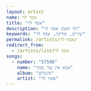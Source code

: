```yaml
---
layout: artist
name: אסף לוי
title: "אסף לוי"
description: "דף האמן אסף לוי"
keywords: "שירים, מוזיקה, אסף לוי"
permalink: /artists/אסף-לוי/
redirect_from:
  - /artists/list/אסף לוי
songs:
  - number: "57598"
    name: "אבא אין עוד כמוך"
    album: "סינגלים"
    artist: "אסף לוי"
---
```


